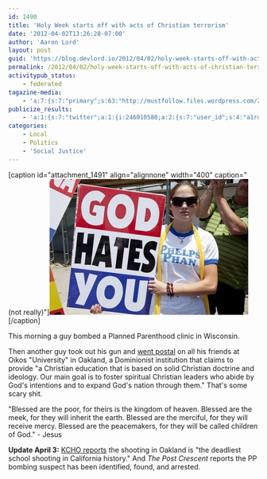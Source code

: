 ```yaml
---
id: 1490
title: 'Holy Week starts off with acts of Christian terrorism'
date: '2012-04-02T13:26:28-07:00'
author: 'Aaron Lord'
layout: post
guid: 'https://blog.devlord.io/2012/04/02/holy-week-starts-off-with-acts-of-christian-terrorism/'
permalink: /2012/04/02/holy-week-starts-off-with-acts-of-christian-terrorism/
activitypub_status:
    - federated
tagazine-media:
    - 'a:7:{s:7:"primary";s:63:"http://mustfollow.files.wordpress.com/2012/04/god-hates-you.jpg";s:6:"images";a:1:{s:63:"http://mustfollow.files.wordpress.com/2012/04/god-hates-you.jpg";a:6:{s:8:"file_url";s:63:"http://mustfollow.files.wordpress.com/2012/04/god-hates-you.jpg";s:5:"width";s:3:"400";s:6:"height";s:3:"273";s:4:"type";s:5:"image";s:4:"area";s:6:"109200";s:9:"file_path";s:0:"";}}s:6:"videos";a:0:{}s:11:"image_count";s:1:"1";s:6:"author";s:8:"28099389";s:7:"blog_id";s:8:"28571045";s:9:"mod_stamp";s:19:"2012-04-02 21:26:28";}'
publicize_results:
    - 'a:1:{s:7:"twitter";a:1:{i:246010580;a:2:{s:7:"user_id";s:4:"a1rd";s:7:"post_id";s:18:"186927607571427328";}}}'
categories:
    - Local
    - Politics
    - 'Social Justice'
---
```


[caption id="attachment_1491" align="alignnone" width="400" caption="(not really)"]<a href="/assets/img/2012/04/god-hates-you.jpg"><img class="size-full wp-image-1491" title="god-hates-you" src="/assets/img/2012/04/god-hates-you.jpg" alt="not really" width="400" height="273" /></a>[/caption]

This morning a guy bombed a Planned Parenthood clinic in Wisconsin.

Then another guy took out his gun and <a href="http://www.huffingtonpost.com/2012/04/02/oikos-university-shooting_n_1397572.html">went postal</a> on all his friends at Oikos "University" in Oakland, a Dominionist institution that claims to provide "a Christian education that is based on solid Christian doctrine and ideology. Our main goal is to foster spiritual Christian leaders who abide by God's intentions and to expand God's nation through them." That's some scary shit.

"Blessed are the poor, for theirs is the kingdom of heaven. Blessed are the meek, for they will inherit the earth. Blessed are the merciful, for they will receive mercy. Blessed are the peacemakers, for they will be called children of God." - Jesus

<strong>Update April 3:</strong> <a href="http://kchonews.wordpress.com/2012/04/03/oakland-university-shooting-shasta-lake-recall-chico-high-speed-chase-updated-high-speed-rail-plan-new-snow-survey-csu-executive-pay-occupy-sf-arrests-oaksterdam-raided-ca-sola/">KCHO reports</a> the shooting in Oakland is "the deadliest school shooting in California history." And <em>The Post Crescent</em> reports the PP bombing suspect has been identified, found, and arrested.